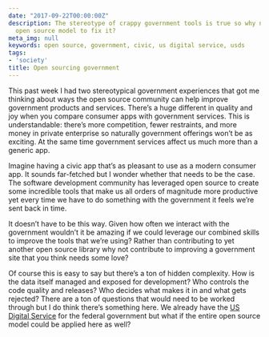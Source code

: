 ```yaml
---
date: "2017-09-22T00:00:00Z"
description: The stereotype of crappy government tools is true so why not apply the
  open source model to fix it?
meta_img: null
keywords: open source, government, civic, us digital service, usds
tags:
- 'society'
title: Open sourcing government
---
```


This past week I had two stereotypical government experiences that got me thinking about ways the open source community can help improve government products and services. There’s a huge different in quality and joy when you compare consumer apps with government services. This is understandable: there’s more competition, fewer restraints, and more money in private enterprise so naturally government offerings won’t be as exciting. At the same time government services affect us much more than a generic app.

Imagine having a civic app that’s as pleasant to use as a modern consumer app. It sounds far-fetched but I wonder whether that needs to be the case. The software development community has leveraged open source to create some incredible tools that make us all orders of magnitude more productive yet every time we have to do something with the government it feels we’re sent back in time.

It doesn’t have to be this way. Given how often we interact with the government wouldn’t it be amazing if we could leverage our combined skills to improve the tools that we’re using? Rather than contributing to yet another open source library why not contribute to improving a government site that you think needs some love?

Of course this is easy to say but there’s a ton of hidden complexity. How is the data itself managed and exposed for development? Who controls the code quality and releases? Who decides what makes it in and what gets rejected? There are a ton of questions that would need to be worked through but I do think there’s something here. We already have the [US Digital Service](https://www.usds.gov/) for the federal government but what if the entire open source model could be applied here as well?
